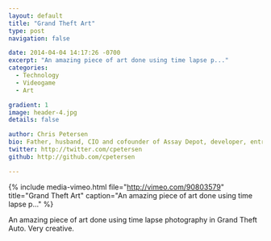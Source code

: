 ```yaml
---
layout: default
title: "Grand Theft Art"
type: post
navigation: false

date: 2014-04-04 14:17:26 -0700
excerpt: "An amazing piece of art done using time lapse p..."
categories:
  - Technology
  - Videogame
  - Art

gradient: 1
image: header-4.jpg
details: false

author: Chris Petersen
bio: Father, husband, CIO and cofounder of Assay Depot, developer, entrepreneur and technologist.
twitter: http://twitter.com/cpetersen
github: http://github.com/cpetersen

---
```


{% include media-vimeo.html file="http://vimeo.com/90803579" title="Grand Theft Art" caption="An amazing piece of art done using time lapse p..." %}

An amazing piece of art done using time lapse photography in Grand Theft Auto. Very creative.
